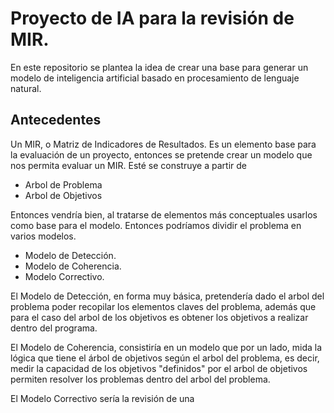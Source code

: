 # Proyecto de IA para la revisión de MIR. 

En este repositorio se plantea la idea de crear una base para generar un modelo de inteligencia artificial basado en procesamiento de lenguaje natural. 

## Antecedentes

Un MIR, o Matriz de Indicadores de Resultados. Es un elemento base para la evaluación de un proyecto, entonces se pretende crear un modelo que nos permita evaluar un MIR. Esté se construye a partir de 

* Arbol de Problema
* Arbol de Objetivos

Entonces vendría bien, al tratarse de elementos más conceptuales usarlos como base para el modelo. Entonces podríamos dividir el problema en varios modelos.

* Modelo de Detección. 
* Modelo de Coherencia.
* Modelo Correctivo.

El Modelo de Detección, en forma muy básica, pretendería dado el arbol del problema poder recopilar los elementos claves del problema, además que para el caso del arbol de los objetivos es obtener los objetivos a realizar dentro del programa. 

El Modelo de Coherencia, consistiría en un modelo que por un lado, mida la lógica que tiene el árbol de objetivos según el arbol del problema, es decir, medir la capacidad de los objetivos "definidos" por el arbol de objetivos permiten resolver los problemas dentro del arbol del problema. 

El Modelo Correctivo sería la revisión de una 
